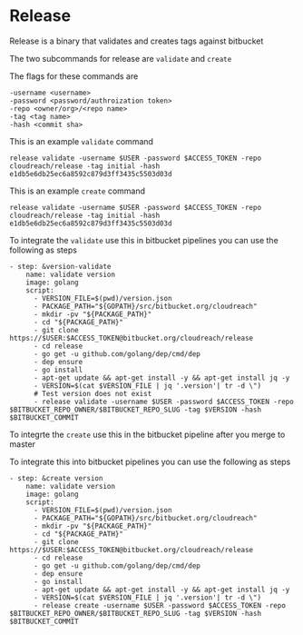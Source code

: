 # Release

Release is a binary that validates and creates tags against bitbucket

The two subcommands for release are `validate` and `create`

The flags for these commands are 

```
-username <username>
-password <password/authroization token> 
-repo <owner/org>/<repo name>
-tag <tag name>
-hash <commit sha>
```

This is an example `validate` command

```
release validate -username $USER -password $ACCESS_TOKEN -repo cloudreach/release -tag initial -hash e1db5e6db25ec6a8592c879d3ff3435c5503d03d
```

This is an example `create` command

```
release validate -username $USER -password $ACCESS_TOKEN -repo cloudreach/release -tag initial -hash e1db5e6db25ec6a8592c879d3ff3435c5503d03d
```

To integrate the `validate` use this in bitbucket pipelines you can use the following as steps

```
- step: &version-validate
    name: validate version
    image: golang
    script:
      - VERSION_FILE=$(pwd)/version.json
      - PACKAGE_PATH="${GOPATH}/src/bitbucket.org/cloudreach"
      - mkdir -pv "${PACKAGE_PATH}"
      - cd "${PACKAGE_PATH}"
      - git clone https://$USER:$ACCESS_TOKEN@bitbucket.org/cloudreach/release
      - cd release
      - go get -u github.com/golang/dep/cmd/dep
      - dep ensure
      - go install
      - apt-get update && apt-get install -y && apt-get install jq -y
      - VERSION=$(cat $VERSION_FILE | jq '.version'| tr -d \")
      # Test version does not exist
      - release validate -username $USER -password $ACCESS_TOKEN -repo $BITBUCKET_REPO_OWNER/$BITBUCKET_REPO_SLUG -tag $VERSION -hash $BITBUCKET_COMMIT

```

To integrte the `create` use this in the bitbucket pipeline after you merge to master

To integrate this into bitbucket pipelines you can use the following as steps

```
- step: &create version
    name: validate version
    image: golang
    script:
      - VERSION_FILE=$(pwd)/version.json
      - PACKAGE_PATH="${GOPATH}/src/bitbucket.org/cloudreach"
      - mkdir -pv "${PACKAGE_PATH}"
      - cd "${PACKAGE_PATH}"
      - git clone https://$USER:$ACCESS_TOKEN@bitbucket.org/cloudreach/release
      - cd release
      - go get -u github.com/golang/dep/cmd/dep
      - dep ensure
      - go install
      - apt-get update && apt-get install -y && apt-get install jq -y
      - VERSION=$(cat $VERSION_FILE | jq '.version'| tr -d \")
      - release create -username $USER -password $ACCESS_TOKEN -repo $BITBUCKET_REPO_OWNER/$BITBUCKET_REPO_SLUG -tag $VERSION -hash $BITBUCKET_COMMIT
```
